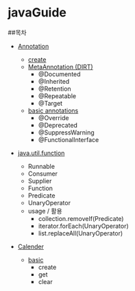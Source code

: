 # javaGuide

##목차
* [Annotation](https://github.com/dohyung97022/javaGuide/tree/master/com/annotation)
    * [create](https://github.com/dohyung97022/javaGuide/blob/master/com/annotation/CreateAnnotation.java)
    * [MetaAnnotation (DIRT)](https://github.com/dohyung97022/javaGuide/blob/master/com/annotation/MetaAnnotation.java)  
      * @Documented
      * @Inherited
      * @Retention
      * @Repeatable
      * @Target
    * [basic annotations](https://github.com/dohyung97022/javaGuide/blob/master/com/annotation/Annotation.java)
      * @Override
      * @Deprecated
      * @SuppressWarning
      * @FunctionalInterface
  

* [java.util.function](https://github.com/dohyung97022/javaGuide/blob/master/com/Functional/Functionall.java)
    * Runnable
    * Consumer
    * Supplier
    * Function
    * Predicate
    * UnaryOperator
    * usage / 활용
      * collection.removeIf(Predicate)
      * iterator.forEach(UnaryOperator)
      * list.replaceAll(UnaryOperator)
  

* [Calender](https://github.com/dohyung97022/javaGuide/tree/master/com/calender)
    * [basic](https://github.com/dohyung97022/javaGuide/blob/master/com/calender/Calender.java)
        * create
        * get
        * clear
    
    